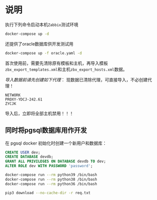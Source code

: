 # 说明

执行下列命令启动本机`Zabbix`测试环境

```bash
docker-compose up -d
```

还提供了oracle数据库供开发测试用

```bash
docker-compose up -f oracle.yaml -d
```


首次使用前，需要先清除原有模板和主机，再导入模板`zbx_export_templates.xml`和主机`zbx_export_hosts.xml`数据。  


*导入数据前请先创建如下代理*：
现数据已清除代理，可直接导入，不必创建代理！

```
NETWORK
PROXY-YDCJ-242.61
ZYCJK
```

导入后，立即将全部主机禁用！！！


## 同时将pgsql数据库用作开发

在 pgsql docker 初始化时创建一个新用户和数据库：

```sql
CREATE USER dev;
CREATE DATABASE devdb;
GRANT ALL PRIVILEGES ON DATABASE devdb TO dev;
ALTER ROLE dev WITH PASSWORD 'password';
```


```bash
docker-compose run --rm python39 /bin/bash
docker-compose run --rm python38 /bin/bash
docker-compose run --rm python36 /bin/bash

pip3 download --no-cache-dir -r req.txt
```